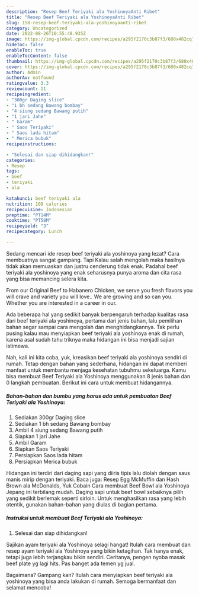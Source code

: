 ```yaml
---
description: "Resep Beef Teriyaki ala YoshinoyaAnti Ribet"
title: "Resep Beef Teriyaki ala YoshinoyaAnti Ribet"
slug: 158-resep-beef-teriyaki-ala-yoshinoyaanti-ribet
category: Uncategorized
date: 2022-08-26T10:55:48.935Z
image: https://img-global.cpcdn.com/recipes/a295f2170c3b87f3/680x482cq70/beef-teriyaki-ala-yoshinoya-foto-resep-utama.jpg
hideToc: false
enableToc: true
enableTocContent: false
thumbnail: https://img-global.cpcdn.com/recipes/a295f2170c3b87f3/680x482cq70/beef-teriyaki-ala-yoshinoya-foto-resep-utama.jpg
cover: https://img-global.cpcdn.com/recipes/a295f2170c3b87f3/680x482cq70/beef-teriyaki-ala-yoshinoya-foto-resep-utama.jpg
author: Admin
authorAv: notfound
ratingvalue: 3.3
reviewcount: 11
recipeingredient:
- "300gr Daging slice"
- "1 bh sedang Bawang bombay"
- "4 siung sedang Bawang putih"
- "1 jari Jahe"
- " Garam"
- " Saos Teriyaki"
- " Saos lada hitam"
- " Merica bubuk"
recipeinstructions:

- "Selesai dan siap dihidangkan!"
categories:
- Resep
tags:
- beef
- teriyaki
- ala

katakunci: beef teriyaki ala 
nutrition: 108 calories
recipecuisine: Indonesian
preptime: "PT14M"
cooktime: "PT58M"
recipeyield: "3"
recipecategory: Lunch

---
```



Sedang mencari ide resep beef teriyaki ala yoshinoya yang lezat? Cara membuatnya sangat gampang. Tapi Kalau salah mengolah maka hasilnya tidak akan memuaskan dan justru cenderung tidak enak. Padahal beef teriyaki ala yoshinoya yang enak seharusnya punya aroma dan cita rasa yang bisa memancing selera kita.


From our Original Beef to Habanero Chicken, we serve you fresh flavors you will crave and variety you will love.. We are growing and so can you. Whether you are interested in a career in our.

Ada beberapa hal yang sedikit banyak berpengaruh terhadap kualitas rasa dari beef teriyaki ala yoshinoya, pertama dari jenis bahan, lalu pemilihan bahan segar sampai cara mengolah dan menghidangkannya. Tak perlu pusing kalau mau menyiapkan beef teriyaki ala yoshinoya enak di rumah, karena asal sudah tahu triknya maka hidangan ini bisa menjadi sajian istimewa.


Nah, kali ini kita coba, yuk, kreasikan beef teriyaki ala yoshinoya sendiri di rumah. Tetap dengan bahan yang sederhana, hidangan ini dapat memberi manfaat untuk membantu menjaga kesehatan tubuhmu sekeluarga. Kamu bisa membuat Beef Teriyaki ala Yoshinoya menggunakan 8 jenis bahan dan 0 langkah pembuatan. Berikut ini cara untuk membuat hidangannya.

<!--inarticleads1-->

##### Bahan-bahan dan bumbu yang harus ada untuk pembuatan Beef Teriyaki ala Yoshinoya:

1. Sediakan 300gr Daging slice
1. Sediakan 1 bh sedang Bawang bombay
1. Ambil 4 siung sedang Bawang putih
1. Siapkan 1 jari Jahe
1. Ambil  Garam
1. Siapkan  Saos Teriyaki
1. Persiapkan  Saos lada hitam
1. Persiapkan  Merica bubuk


Hidangan ini terdiri dari daging sapi yang diiris tipis lalu diolah dengan saus manis mirip dengan teriyaki. Baca juga: Resep Egg McMuffin dan Hash Brown ala McDonalds, Yuk Cobain Cara membuat Beef Bowl ala Yoshinoya Jepang ini terbilang mudah. Daging sapi untuk beef bowl sebaiknya pilih yang sedikit berlemak seperti sirloin. Untuk menghasilkan rasa yang lebih otentik, gunakan bahan-bahan yang diulas di bagian pertama. 

<!--inarticleads2-->

##### Instruksi untuk membuat Beef Teriyaki ala Yoshinoya:


1. Selesai dan siap dihidangkan!

Sajikan ayam teriyaki ala Yoshinoya selagi hangat! Itulah cara membuat dan resep ayam teriyaki ala Yoshinoya yang bikin ketagihan. Tak hanya enak, tetapi juga lebih terjangkau bikin sendiri. Ceritanya, pengen nyoba masak beef plate yg lagi hits. Pas banget ada temen yg jual. 

Bagaimana? Gampang kan? Itulah cara menyiapkan beef teriyaki ala yoshinoya yang bisa anda lakukan di rumah. Semoga bermanfaat dan selamat mencoba!
